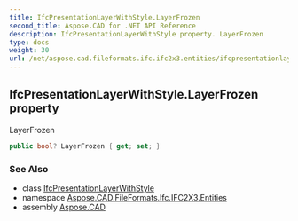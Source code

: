 ```yaml
---
title: IfcPresentationLayerWithStyle.LayerFrozen
second_title: Aspose.CAD for .NET API Reference
description: IfcPresentationLayerWithStyle property. LayerFrozen
type: docs
weight: 30
url: /net/aspose.cad.fileformats.ifc.ifc2x3.entities/ifcpresentationlayerwithstyle/layerfrozen/
---
```

## IfcPresentationLayerWithStyle.LayerFrozen property

LayerFrozen

```csharp
public bool? LayerFrozen { get; set; }
```

### See Also

* class [IfcPresentationLayerWithStyle](../)
* namespace [Aspose.CAD.FileFormats.Ifc.IFC2X3.Entities](../../ifcpresentationlayerwithstyle/)
* assembly [Aspose.CAD](../../../)


